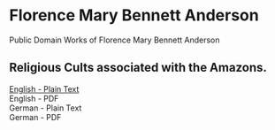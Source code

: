 # Florence Mary Bennett Anderson

Public Domain Works of Florence Mary Bennett Anderson

## Religious Cults associated with the Amazons.

[English - Plain Text](religious-cults-amazons/full-text-english.md)  
English - PDF  
German - Plain Text  
German - PDF  
